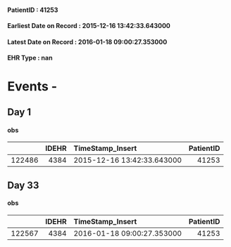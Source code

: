 
#### PatientID : 41253
#### Earliest Date on Record : 2015-12-16 13:42:33.643000
#### Latest Date on Record : 2016-01-18 09:00:27.353000
#### EHR Type : nan

# Events - 

## Day 1

#### obs
|        |   IDEHR | TimeStamp_Insert           |   PatientID |
|-------:|--------:|:---------------------------|------------:|
| 122486 |    4384 | 2015-12-16 13:42:33.643000 |       41253 |


## Day 33

#### obs
|        |   IDEHR | TimeStamp_Insert           |   PatientID |
|-------:|--------:|:---------------------------|------------:|
| 122567 |    4384 | 2016-01-18 09:00:27.353000 |       41253 |


